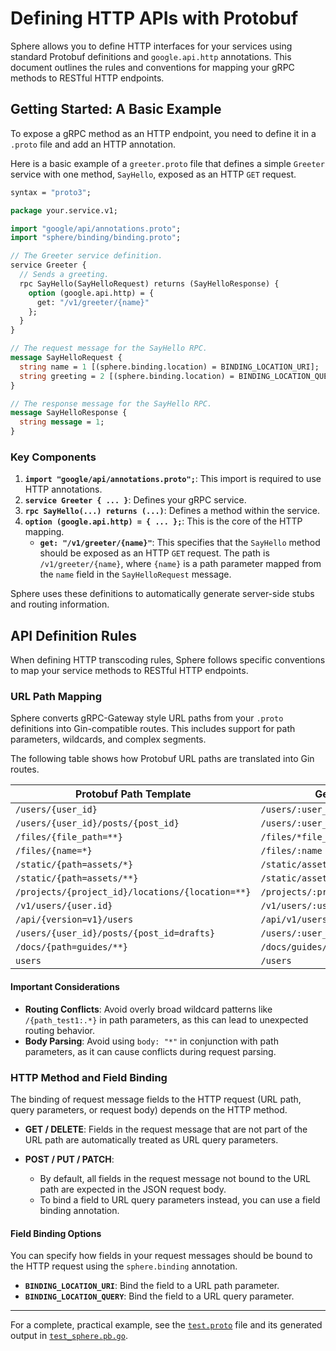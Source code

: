# Defining HTTP APIs with Protobuf

Sphere allows you to define HTTP interfaces for your services using standard Protobuf definitions and `google.api.http`
annotations. This document outlines the rules and conventions for mapping your gRPC methods to RESTful HTTP endpoints.

## Getting Started: A Basic Example

To expose a gRPC method as an HTTP endpoint, you need to define it in a `.proto` file and add an HTTP annotation.

Here is a basic example of a `greeter.proto` file that defines a simple `Greeter` service with one method, `SayHello`,
exposed as an HTTP `GET` request.

```protobuf
syntax = "proto3";

package your.service.v1;

import "google/api/annotations.proto";
import "sphere/binding/binding.proto";

// The Greeter service definition.
service Greeter {
  // Sends a greeting.
  rpc SayHello(SayHelloRequest) returns (SayHelloResponse) {
    option (google.api.http) = {
      get: "/v1/greeter/{name}"
    };
  }
}

// The request message for the SayHello RPC.
message SayHelloRequest {
  string name = 1 [(sphere.binding.location) = BINDING_LOCATION_URI];
  string greeting = 2 [(sphere.binding.location) = BINDING_LOCATION_QUERY];
}

// The response message for the SayHello RPC.
message SayHelloResponse {
  string message = 1;
}
```

### Key Components

1. **`import "google/api/annotations.proto";`**: This import is required to use HTTP annotations.
2. **`service Greeter { ... }`**: Defines your gRPC service.
3. **`rpc SayHello(...) returns (...)`**: Defines a method within the service.
4. **`option (google.api.http) = { ... };`**: This is the core of the HTTP mapping.
    * **`get: "/v1/greeter/{name}"`**: This specifies that the `SayHello` method should be exposed as an HTTP `GET`
      request. The path is `/v1/greeter/{name}`, where `{name}` is a path parameter mapped from the `name` field in the
      `SayHelloRequest` message.

Sphere uses these definitions to automatically generate server-side stubs and routing information.

## API Definition Rules

When defining HTTP transcoding rules, Sphere follows specific conventions to map your service methods to RESTful HTTP
endpoints.

### URL Path Mapping

Sphere converts gRPC-Gateway style URL paths from your `.proto` definitions into Gin-compatible routes. This includes support for path parameters, wildcards, and complex segments.

The following table shows how Protobuf URL paths are translated into Gin routes.

| Protobuf Path Template                           | Generated Gin Route                         |
|--------------------------------------------------|---------------------------------------------|
| `/users/{user_id}`                               | `/users/:user_id`                           |
| `/users/{user_id}/posts/{post_id}`               | `/users/:user_id/posts/:post_id`            |
| `/files/{file_path=**}`                          | `/files/*file_path`                         |
| `/files/{name=*}`                                | `/files/:name`                              |
| `/static/{path=assets/*}`                        | `/static/assets/:path`                      |
| `/static/{path=assets/**}`                       | `/static/assets/*path`                      |
| `/projects/{project_id}/locations/{location=**}` | `/projects/:project_id/locations/*location` |
| `/v1/users/{user.id}`                            | `/v1/users/:user_id`                        |
| `/api/{version=v1}/users`                        | `/api/v1/users`                             |
| `/users/{user_id}/posts/{post_id=drafts}`        | `/users/:user_id/posts/drafts`              |
| `/docs/{path=guides/**}`                         | `/docs/guides/*path`                        |
| `users`                                          | `/users`                                    |

#### Important Considerations

* **Routing Conflicts**: Avoid overly broad wildcard patterns like `/{path_test1:.*}` in path parameters, as this can
  lead to unexpected routing behavior.
* **Body Parsing**: Avoid using `body: "*"` in conjunction with path parameters, as it can cause conflicts during
  request parsing.

### HTTP Method and Field Binding

The binding of request message fields to the HTTP request (URL path, query parameters, or request body) depends on the
HTTP method.

* **GET / DELETE**: Fields in the request message that are not part of the URL path are automatically treated as URL
  query parameters.

* **POST / PUT / PATCH**:
    * By default, all fields in the request message not bound to the URL path are expected in the JSON request body.
    * To bind a field to URL query parameters instead, you can use a field binding annotation.

#### Field Binding Options

You can specify how fields in your request messages should be bound to the HTTP request using the `sphere.binding` annotation.
* **`BINDING_LOCATION_URI`**: Bind the field to a URL path parameter.
* **`BINDING_LOCATION_QUERY`**: Bind the field to a URL query parameter.

---

For a complete, practical example, see the [`test.proto`](../layout/proto/shared/v1/test.proto) file and its generated output in [`test_sphere.pb.go`](../layout/api/shared/v1/test_sphere.pb.go).